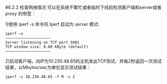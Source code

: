#6.2.2	检查网络情况
可以在系统不繁忙或者临时下线前检测客户端和server或者proxy 的带宽：

1)使用 iperf -s 命令将 Iperf 启动为 server 模式:

	iperf –s
	————————————————————
	Server listening on TCP port 5001
	TCP window size: 8.00 KByte (default)
	————————————————————
2)启动客户端，向IP为10.230.48.65的主机发出TCP测试，并每2秒返回一次测试结果，以Mbytes/sec为单位显示测试结果：

	iperf -c 10.230.48.65 -f M -i 2
